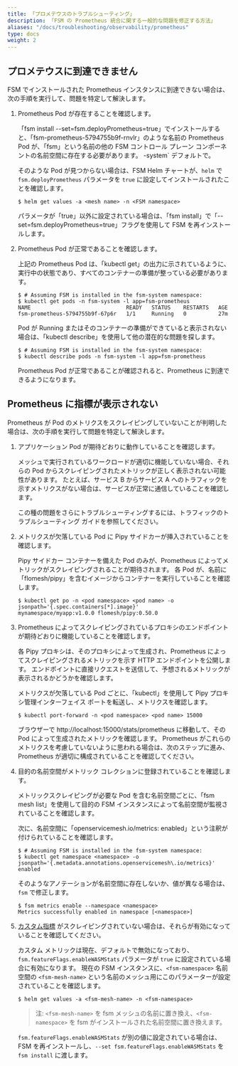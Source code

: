 ```yaml
---
title: 「プロメテウスのトラブルシューティング」
description: 「FSM の Prometheus 統合に関する一般的な問題を修正する方法」
aliases: "/docs/troubleshooting/observability/prometheus"
type: docs
weight: 2
---
```


## プロメテウスに到達できません

FSM でインストールされた Prometheus インスタンスに到達できない場合は、次の手順を実行して、問題を特定して解決します。

1. Prometheus Pod が存在することを確認します。

     「fsm install --set=fsm.deployPrometheus=true」でインストールすると、「fsm-prometheus-5794755b9f-rnvlr」のような名前の Prometheus Pod が、「fsm」という名前の他の FSM コントロール プレーン コンポーネントの名前空間に存在する必要があります。 -system` デフォルトで。

     そのような Pod が見つからない場合は、FSM Helm チャートが、`helm` で `fsm.deployPrometheus` パラメータを `true` に設定してインストールされたことを確認します。

    ```console
    $ helm get values -a <mesh name> -n <FSM namespace>
    ```

    パラメータが「true」以外に設定されている場合は、「fsm install」で「--set=fsm.deployPrometheus=true」フラグを使用して FSM を再インストールします。

1. Prometheus Pod が正常であることを確認します。

     上記の Prometheus Pod は、「kubectl get」の出力に示されているように、実行中の状態であり、すべてのコンテナーの準備が整っている必要があります。

    ```console
    $ # Assuming FSM is installed in the fsm-system namespace:
    $ kubectl get pods -n fsm-system -l app=fsm-prometheus
    NAME                              READY   STATUS    RESTARTS   AGE
    fsm-prometheus-5794755b9f-67p6r   1/1     Running   0          27m
    ```

    Pod が Running またはそのコンテナーの準備ができていると表示されない場合は、「kubectl describe」を使用して他の潜在的な問題を探します。

    ```console
    $ # Assuming FSM is installed in the fsm-system namespace:
    $ kubectl describe pods -n fsm-system -l app=fsm-prometheus
    ```

    Prometheus Pod が正常であることが確認されると、Prometheus に到達できるようになります。

## Prometheus に指標が表示されない

Prometheus が Pod のメトリクスをスクレイピングしていないことが判明した場合は、次の手順を実行して問題を特定して解決します。

1. アプリケーション Pod が期待どおりに動作していることを確認します。

     メッシュで実行されているワークロードが適切に機能していない場合、それらの Pod からスクレイピングされたメトリックが正しく表示されない可能性があります。 たとえば、サービス B からサービス A へのトラフィックを示すメトリクスがない場合は、サービスが正常に通信していることを確認します。

     この種の問題をさらにトラブルシューティングするには、トラフィックのトラブルシューティング ガイドを参照してください。

1. メトリクスが欠落している Pod に Pipy サイドカーが挿入されていることを確認します。

     Pipy サイドカー コンテナーを備えた Pod のみが、Prometheus によってメトリックがスクレイピングされることが期待されます。 各 Pod が、名前に「flomesh/pipy」を含むイメージからコンテナーを実行していることを確認します。

    ```console
    $ kubectl get po -n <pod namespace> <pod name> -o jsonpath='{.spec.containers[*].image}'
    mynamespace/myapp:v1.0.0 flomesh/pipy:0.50.0
    ```
1. Prometheus によってスクレイピングされているプロキシのエンドポイントが期待どおりに機能していることを確認します。

     各 Pipy プロキシは、そのプロキシによって生成され、Prometheus によってスクレイピングされるメトリックを示す HTTP エンドポイントを公開します。 エンドポイントに直接リクエストを送信して、予想されるメトリックが表示されるかどうかを確認します。

     メトリクスが欠落している Pod ごとに、「kubectl」を使用して Pipy プロキシ管理インターフェイス ポートを転送し、メトリクスを確認します。

    ```console
    $ kubectl port-forward -n <pod namespace> <pod name> 15000
    ```

    ブラウザーで http://localhost:15000/stats/prometheus に移動して、その Pod によって生成されたメトリックを確認します。 Prometheus がこれらのメトリクスを考慮していないように思われる場合は、次のステップに進み、Prometheus が適切に構成されていることを確認してください。

1. 目的の名前空間がメトリック コレクションに登録されていることを確認します。

     メトリックスクレイピングが必要な Pod を含む名前空間ごとに、「fsm mesh list」を使用して目的の FSM インスタンスによって名前空間が監視されていることを確認します。

     次に、名前空間に「openservicemesh.io/metrics: enabled」という注釈が付けられていることを確認します。

    ```console
    $ # Assuming FSM is installed in the fsm-system namespace:
    $ kubectl get namespace <namespace> -o jsonpath='{.metadata.annotations.openservicemesh\.io/metrics}'
    enabled
    ```

    そのようなアノテーションが名前空間に存在しないか、値が異なる場合は、`fsm` で修正します。

    ```console
    $ fsm metrics enable --namespace <namespace>
    Metrics successfully enabled in namespace [<namespace>]
    ```

2. [カスタム指標](/guides/observability/metrics/#custom-metrics) がスクレイピングされていない場合は、それらが有効になっていることを確認してください。

     カスタム メトリックは現在、デフォルトで無効になっており、`fsm.featureFlags.enableWASMStats` パラメータが `true` に設定されている場合に有効になります。 現在の FSM インスタンスに、`<fsm-namespace>` 名前空間の `<fsm-mesh-name>` という名前のメッシュ用にこのパラメーターが設定されていることを確認します。

    ```console
    $ helm get values -a <fsm-mesh-name> -n <fsm-namespace>
    ```

   > 注: `<fsm-mesh-name>` を fsm メッシュの名前に置き換え、`<fsm-namespace>` を fsm がインストールされた名前空間に置き換えます。

    `fsm.featureFlags.enableWASMStats` が別の値に設定されている場合は、FSM を再インストールし、`--set fsm.featureFlags.enableWASMStats` を `fsm install` に渡します。
